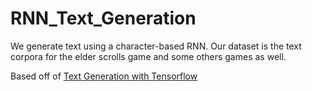 # RNN_Text_Generation
We generate text using a character-based RNN. Our dataset is the text corpora for the elder scrolls game and some others games as well.

Based off of <a href="https://www.tensorflow.org/text/tutorials/text_generation">Text Generation with Tensorflow</a>

